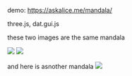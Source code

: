 demo: https://askalice.me/mandala/

three.js, dat.gui.js

these two images are the same mandala

<img src="http://in4.us/w3Ml.png"/>
<img src="http://in4.us/JNA.png"/>


and here is asnother mandala
<img src="http://in4.us/d6Oz.png" />
